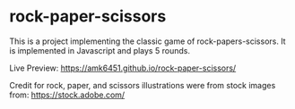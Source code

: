 # rock-paper-scissors


This is a project implementing the classic game of rock-papers-scissors. It is implemented in Javascript and plays 5 rounds.

Live Preview: https://amk6451.github.io/rock-paper-scissors/

Credit for rock, paper, and scissors illustrations were from stock images from: https://stock.adobe.com/